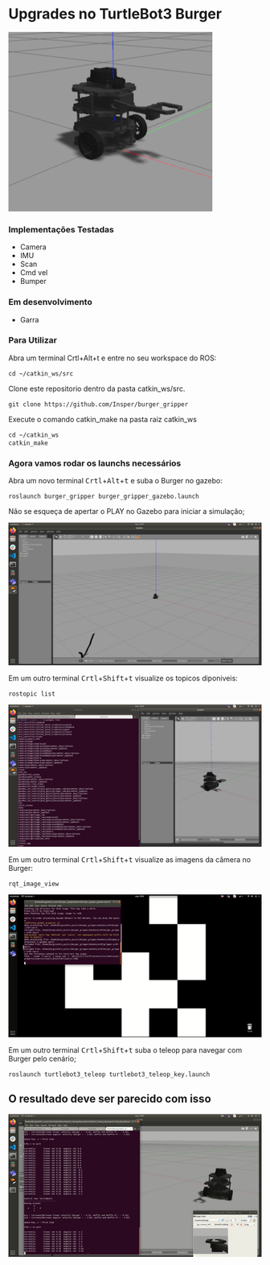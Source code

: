 # Upgrades no TurtleBot3 Burger 
 ![rostopic_list](img/burger.png)   
### Implementações Testadas

 -   Camera
 -   IMU
 -   Scan
 -   Cmd vel
 -   Bumper

### Em desenvolvimento

  - Garra


### Para Utilizar

Abra um terminal Crtl+Alt+t e entre no seu workspace do ROS:

    cd ~/catkin_ws/src
    
Clone este repositorio dentro da pasta catkin_ws/src.

    git clone https://github.com/Insper/burger_gripper



Execute o comando catkin_make na pasta raiz catkin_ws   


    cd ~/catkin_ws
    catkin_make

### Agora vamos rodar os launchs necessários


Abra um novo terminal <kbd>Crtl</kbd>+<kbd>Alt</kbd>+<kbd>t</kbd> e suba o Burger no gazebo:

    roslaunch burger_gripper burger_gripper_gazebo.launch  
    

Não se esqueça de apertar o PLAY no Gazebo para iniciar a simulação;

![aperte o play](img/play_burger.png) 

Em um outro terminal  <kbd>Crtl</kbd>+<kbd>Shift</kbd>+<kbd>t</kbd> visualize os topicos diponiveis:

    rostopic list

 ![rostopic_list](img/rostopic_list.png)   
    
Em um outro terminal  <kbd>Crtl</kbd>+<kbd>Shift</kbd>+<kbd>t</kbd> visualize as imagens da câmera no Burger:

    rqt_image_view


 ![rodando_burger](img/rodando_burger.gif)
   
Em um outro terminal <kbd>Crtl</kbd>+<kbd>Shift</kbd>+<kbd>t</kbd> suba o teleop para navegar com Burger pelo cenário;


    roslaunch turtlebot3_teleop turtlebot3_teleop_key.launch
  
 ## O resultado deve ser parecido com isso 
  
 ![O resultado deve ser parecido com isso](img/girando.gif)
 


 
 



    
    
    
    
    
 

